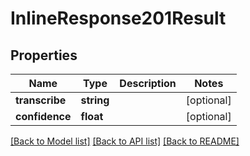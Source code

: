 # InlineResponse201Result

## Properties
Name | Type | Description | Notes
------------ | ------------- | ------------- | -------------
**transcribe** | **string** |  | [optional] 
**confidence** | **float** |  | [optional] 

[[Back to Model list]](../README.md#documentation-for-models) [[Back to API list]](../README.md#documentation-for-api-endpoints) [[Back to README]](../README.md)


